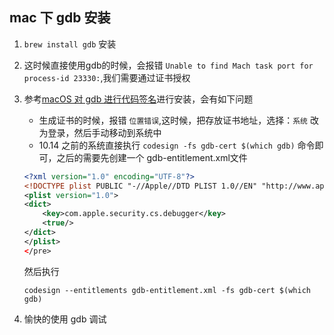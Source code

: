 ## mac 下 gdb 安装

1. `brew install gdb` 安装

2. 这时候直接使用gdb的时候，会报错 `Unable to find Mach task port for process-id 23330:`,我们需要通过证书授权

3. 参考[macOS 对 gdb 进行代码签名](https://cloud.tencent.com/developer/article/1047110)进行安装，会有如下问题

    * 生成证书的时候，报错 `位置错误`,这时候，把存放证书地址，选择：`系统` 改为登录，然后手动移动到系统中
    * 10.14 之前的系统直接执行 `codesign -fs gdb-cert $(which gdb)` 命令即可，之后的需要先创建一个 gdb-entitlement.xml文件
    ``` xml
    <?xml version="1.0" encoding="UTF-8"?>
    <!DOCTYPE plist PUBLIC "-//Apple//DTD PLIST 1.0//EN" "http://www.apple.com/DTDs/PropertyList-1.0.dtd">
    <plist version="1.0">
    <dict>
        <key>com.apple.security.cs.debugger</key>
        <true/>
    </dict>
    </plist>
    </pre>
    ```
    然后执行
    ```shell
    codesign --entitlements gdb-entitlement.xml -fs gdb-cert $(which gdb)
    ```

4. 愉快的使用 gdb 调试